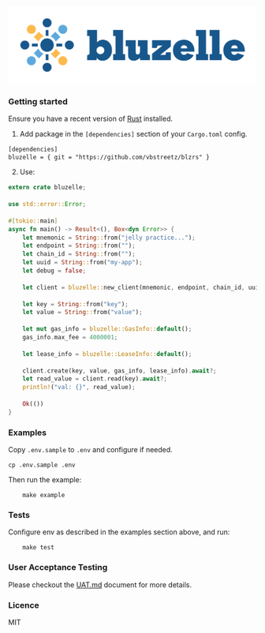![](https://raw.githubusercontent.com/bluzelle/api/master/source/images/Bluzelle%20-%20Logo%20-%20Big%20-%20Colour.png)

### Getting started

Ensure you have a recent version of [Rust](https://www.rust-lang.org/) installed.

1. Add package in the `[dependencies]` section of your `Cargo.toml` config.

```
[dependencies]
bluzelle = { git = "https://github.com/vbstreetz/blzrs" }
```

2. Use:

```rust
extern crate bluzelle;

use std::error::Error;

#[tokio::main]
async fn main() -> Result<(), Box<dyn Error>> {
    let mnemonic = String::from("jelly practice...");
    let endpoint = String::from("");
    let chain_id = String::from("");
    let uuid = String::from("my-app");
    let debug = false;

    let client = bluzelle::new_client(mnemonic, endpoint, chain_id, uuid, debug).await?;

    let key = String::from("key");
    let value = String::from("value");

    let mut gas_info = bluzelle::GasInfo::default();
    gas_info.max_fee = 4000001;

    let lease_info = bluzelle::LeaseInfo::default();

    client.create(key, value, gas_info, lease_info).await?;
    let read_value = client.read(key).await?;
    println!("val: {}", read_value);

    Ok(())
}
```

### Examples

Copy `.env.sample` to `.env` and configure if needed.

```
cp .env.sample .env
```

Then run the example:

```
    make example
```

### Tests

Configure env as described in the examples section above, and run:

```
    make test
```

### User Acceptance Testing

Please checkout the [UAT.md](https://github.com/vbstreetz/blzrs/blob/master/Readme.md) document for more details.

### Licence

MIT
